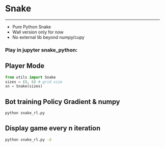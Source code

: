 # Snake
---
- Pure Python Snake
- Wall version only for now
- No external lib beyond numpy/cupy

### Play in jupyter snake_python:

## Player Mode
```python
from utils import Snake
sizes = (8, 6) # grid size
sn = Snake(sizes)
```

## Bot training Policy Gradient & numpy 

```bash
python snake_rl.py
```

## Display game every n iteration

```bash
python snake_rl.py -d
```
